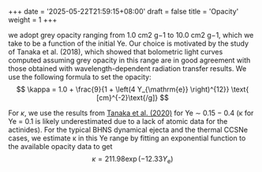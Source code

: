 +++
date = '2025-05-22T21:59:15+08:00'
draft = false
title = 'Opacity'
weight = 1
+++

we adopt grey opacity ranging from 1.0 cm2 g−1 to 10.0 cm2 g−1, which we take to be a function of the initial Ye. Our choice is motivated by the study of Tanaka et al. (2018), which showed that bolometric light curves computed assuming grey opacity in this range are in good agreement with those obtained with wavelength-dependent radiation transfer results. We use the following formula to set the opacity:
$$
\kappa = 1.0 + \frac{9}{1 + \left(4 Y_{\mathrm{e}} \right)^{12}} \text{  [cm}^{-2}\text{/g]}
$$


For $\kappa$, we use the results from [Tanaka et al. (2020)](/References/References/#Tanaka2020) for Ye ∼ 0.15 − 0.4 (κ for Ye = 0.1 is likely underestimated due to a lack of atomic data for the actinides). For the typical BHNS dynamical ejecta and the thermal CCSNe cases, we estimate κ in this Ye range by fitting an exponential function to the available opacity data to get
$$
\kappa = 211.98 \exp(-12.33Y_{\mathrm{e}})
$$